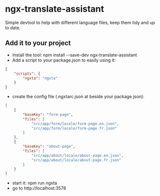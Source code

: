 # ngx-translate-assistant

Simple devtool to help with different language files, keep them tidy and up to date.

## Add it to your project

- Install the tool: npm install --save-dev ngx-translate-assistant
- Add a script to your package.json to easily using it:
```json
{
    "scripts": {
        "ngxta": "ngxta"
    }
}
```
- create the config file (.ngxtarc.json at beside your package.json):
```json
[
    {
        "baseKey": "form-page",
        "files": [
            "src/app/form/locale/form-page.en.json",
            "src/app/form/locale/form-page.fr.json"
        ]
    },
    {
        "baseKey": "about-page",
        "files": [
            "src/app/about/locale/about-page.en.json",
            "src/app/about/locale/about-page.fr.json"
        ]
    }
]
```
- start it: npm run ngxta
- go to http://localhost:3578